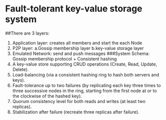 # Fault-tolerant key-value storage system 
##There are 3 layers:   
1. Application layer: creates all members and start the each Node    
2. P2P layer: a.Gossip membership layer b.key-value storage layer
3. Emulated Network: send and push messages
###System Schema: Gossip membership protocol + Consistent hashing
1. A key-value store supporting CRUD operations (Create, Read, Update, Delete).
2. Load-balancing (via a consistent hashing ring to hash both servers and keys).
3. Fault-tolerance up to two failures (by replicating each key three times to three successive nodes in the ring, starting from the first node at or to the clockwise of the hashed key).
4. Quorum consistency level for both reads and writes (at least two replicas).
5. Stabilization after failure (recreate three replicas after failure).
